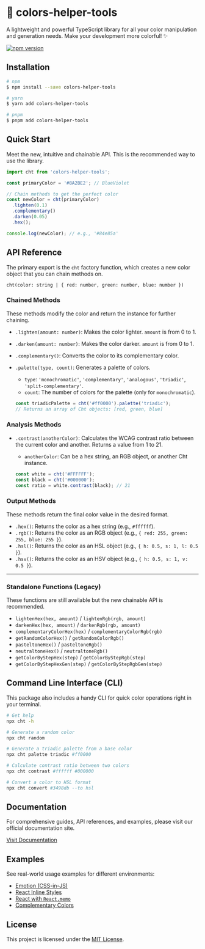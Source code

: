 # 🎨 colors-helper-tools

A lightweight and powerful TypeScript library for all your color manipulation and generation needs. Make your development more colorful! ✨

[![npm version](https://badge.fury.io/js/colors-helper-tools.svg)](https://badge.fury.io/js/colors-helper-tools)

## Installation

```bash
# npm
$ npm install --save colors-helper-tools

# yarn
$ yarn add colors-helper-tools

# pnpm
$ pnpm add colors-helper-tools
```

## Quick Start

Meet the new, intuitive and chainable API. This is the recommended way to use the library.

```ts
import cht from 'colors-helper-tools';

const primaryColor = '#8A2BE2'; // BlueViolet

// Chain methods to get the perfect color
const newColor = cht(primaryColor)
  .lighten(0.1)
  .complementary()
  .darken(0.05)
  .hex();

console.log(newColor); // e.g., '#84e85a'
```

## API Reference

The primary export is the `cht` factory function, which creates a new color object that you can chain methods on.

`cht(color: string | { red: number, green: number, blue: number })`

### Chained Methods

These methods modify the color and return the instance for further chaining.

- `.lighten(amount: number)`: Makes the color lighter. `amount` is from 0 to 1.
- `.darken(amount: number)`: Makes the color darker. `amount` is from 0 to 1.
- `.complementary()`: Converts the color to its complementary color.
- `.palette(type, count)`: Generates a palette of colors. 
  - `type`: `'monochromatic'`, `'complementary'`, `'analogous'`, `'triadic'`, `'split-complementary'`.
  - `count`: The number of colors for the palette (only for `monochromatic`).

  ```ts
  const triadicPalette = cht('#ff0000').palette('triadic');
  // Returns an array of Cht objects: [red, green, blue]
  ```

### Analysis Methods

- `.contrast(anotherColor)`: Calculates the WCAG contrast ratio between the current color and another. Returns a value from 1 to 21.
  - `anotherColor`: Can be a hex string, an RGB object, or another Cht instance.

  ```ts
  const white = cht('#FFFFFF');
  const black = cht('#000000');
  const ratio = white.contrast(black); // 21
  ```

### Output Methods

These methods return the final color value in the desired format.

- `.hex()`: Returns the color as a hex string (e.g., `#ffffff`).
- `.rgb()`: Returns the color as an RGB object (e.g., `{ red: 255, green: 255, blue: 255 }`).
- `.hsl()`: Returns the color as an HSL object (e.g., `{ h: 0.5, s: 1, l: 0.5 }`).
- `.hsv()`: Returns the color as an HSV object (e.g., `{ h: 0.5, s: 1, v: 0.5 }`).

---

### Standalone Functions (Legacy)

These functions are still available but the new chainable API is recommended.

- `lightenHex(hex, amount)` / `lightenRgb(rgb, amount)`
- `darkenHex(hex, amount)` / `darkenRgb(rgb, amount)`
- `complementaryColorHex(hex)` / `complementaryColorRgb(rgb)`
- `getRandomColorHex()` / `getRandomColorRgb()`
- `pasteltoneHex()` / `pasteltoneRgb()`
- `neutraltoneHex()` / `neutraltoneRgb()`
- `getColorByStepHex(step)` / `getColorByStepRgb(step)`
- `getColorByStepHexGen(step)` / `getColorByStepRgbGen(step)`

## Command Line Interface (CLI)

This package also includes a handy CLI for quick color operations right in your terminal.

```sh
# Get help
npx cht -h

# Generate a random color
npx cht random

# Generate a triadic palette from a base color
npx cht palette triadic #ff0000

# Calculate contrast ratio between two colors
npx cht contrast #ffffff #000000

# Convert a color to HSL format
npx cht convert #3498db --to hsl
```

## Documentation

For comprehensive guides, API references, and examples, please visit our official documentation site.

[Visit Documentation](https://your-docusaurus-site.example.com)

## Examples

See real-world usage examples for different environments:
- <a href="./examples/emotion_example.tsx">Emotion (CSS-in-JS)</a>
- <a href="./examples/jsx_inline_example.tsx">React Inline Styles</a>
- <a href="./examples/react_memo_example.tsx">React with `React.memo`</a>
- <a href="./examples/complementary_example.tsx">Complementary Colors</a>

## License

This project is licensed under the [MIT License](./LICENSE).
